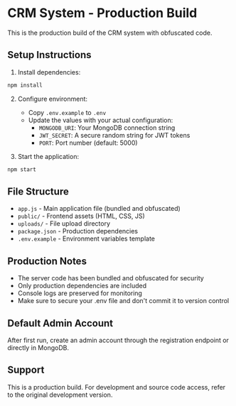 # CRM System - Production Build

This is the production build of the CRM system with obfuscated code.

## Setup Instructions

1. Install dependencies:
```bash
npm install
```

2. Configure environment:
   - Copy `.env.example` to `.env`
   - Update the values with your actual configuration:
     - `MONGODB_URI`: Your MongoDB connection string
     - `JWT_SECRET`: A secure random string for JWT tokens
     - `PORT`: Port number (default: 5000)

3. Start the application:
```bash
npm start
```

## File Structure

- `app.js` - Main application file (bundled and obfuscated)
- `public/` - Frontend assets (HTML, CSS, JS)
- `uploads/` - File upload directory
- `package.json` - Production dependencies
- `.env.example` - Environment variables template

## Production Notes

- The server code has been bundled and obfuscated for security
- Only production dependencies are included
- Console logs are preserved for monitoring
- Make sure to secure your .env file and don't commit it to version control

## Default Admin Account

After first run, create an admin account through the registration endpoint or directly in MongoDB.

## Support

This is a production build. For development and source code access, refer to the original development version.
